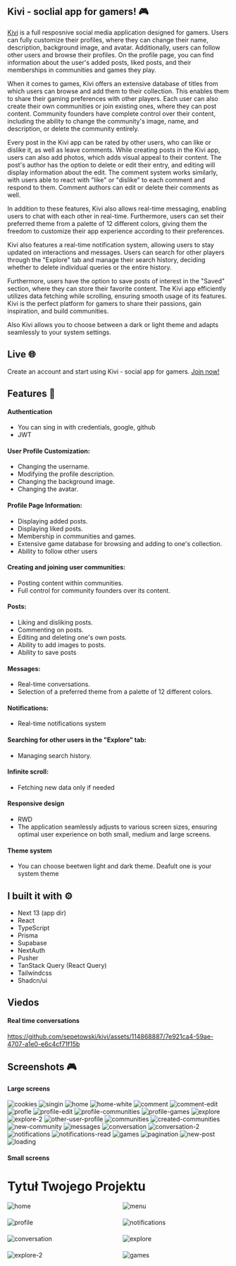 ## Kivi - soclial app for gamers! :video_game:

[Kivi](https://kivi-app.vercel.app 'Kivi') is a full resposnive social media application designed for gamers. Users can fully customize their profiles, where they can change their name, description, background image, and avatar. Additionally, users can follow other users and browse their profiles. On the profile page, you can find information about the user's added posts, liked posts, and their memberships in communities and games they play.

When it comes to games, Kivi offers an extensive database of titles from which users can browse and add them to their collection. This enables them to share their gaming preferences with other players. Each user can also create their own communities or join existing ones, where they can post content. Community founders have complete control over their content, including the ability to change the community's image, name, and description, or delete the community entirely.

Every post in the Kivi app can be rated by other users, who can like or dislike it, as well as leave comments. While creating posts in the Kivi app, users can also add photos, which adds visual appeal to their content. The post's author has the option to delete or edit their entry, and editing will display information about the edit. The comment system works similarly, with users able to react with "like" or "dislike" to each comment and respond to them. Comment authors can edit or delete their comments as well.

In addition to these features, Kivi also allows real-time messaging, enabling users to chat with each other in real-time. Furthermore, users can set their preferred theme from a palette of 12 different colors, giving them the freedom to customize their app experience according to their preferences.

Kivi also features a real-time notification system, allowing users to stay updated on interactions and messages. Users can search for other players through the "Explore" tab and manage their search history, deciding whether to delete individual queries or the entire history.

Furthermore, users have the option to save posts of interest in the "Saved" section, where they can store their favorite content. The Kivi app efficiently utilizes data fetching while scrolling, ensuring smooth usage of its features. Kivi is the perfect platform for gamers to share their passions, gain inspiration, and build communities.

Also Kivi allows you to choose between a dark or light theme and adapts seamlessly to your system settings.

## Live :globe_with_meridians:

Create an account and start using Kivi - social app for gamers. [Join now!](https://kivi-app.vercel.app 'Kivi')

## Features :sparkler:

#### Authentication
- You can sing in with credentials, google, github
- JWT

#### User Profile Customization:
- Changing the username.
- Modifying the profile description.
- Changing the background image.
- Changing the avatar.

#### Profile Page Information:
- Displaying added posts.
- Displaying liked posts.
- Membership in communities and games.
- Extensive game database for browsing and adding to one's collection.
- Ability to follow other users

#### Creating and joining user communities:
- Posting content within communities.
- Full control for community founders over its content.

#### Posts:
- Liking and disliking posts.
- Commenting on posts.
- Editing and deleting one's own posts.
- Ability to add images to posts.
- Ability to save posts

#### Messages:
- Real-time conversations.
- Selection of a preferred theme from a palette of 12 different colors.

#### Notifications:
- Real-time notifications system

#### Searching for other users in the "Explore" tab: 
- Managing search history.

#### Infinite scroll:
- Fetching new data only if needed

#### Responsive design
- RWD
- The application seamlessly adjusts to various screen sizes, ensuring optimal user experience on both small, medium and large screens.

#### Theme system
- You can choose beetwen light and dark theme. Deafult one is your system theme


## I built it with :gear:

- Next 13 (app dir)
- React
- TypeScript
- Prisma
- Supabase
- NextAuth
- Pusher
- TanStack Query (React Query)
- Tailwindcss
- Shadcn/ui


## Viedos

#### Real time conversations


https://github.com/sepetowski/kivi/assets/114868887/7e921ca4-59ae-4707-a1e0-e6c4cf71f15b


## Screenshots :video_game:

#### Large screens

![cookies](https://github.com/sepetowski/kivi/assets/114868887/57dabaeb-ea32-4e05-b94e-21fef0f0a09e)
![singin](https://github.com/sepetowski/kivi/assets/114868887/5b3f0d85-33a5-44d6-96b1-f850c282a657)
![home](https://github.com/sepetowski/kivi/assets/114868887/8e84c4fd-e289-48e2-8c77-c2843234a775)
![home-white](https://github.com/sepetowski/kivi/assets/114868887/30dc92dd-167d-422f-ad51-0bbde399a10e)
![comment](https://github.com/sepetowski/kivi/assets/114868887/ffd07b38-0cc1-4507-a5dc-51dbdb14b0a4)
![comment-edit](https://github.com/sepetowski/kivi/assets/114868887/27d2a358-ffd2-439d-bcf9-503e847b03af)
![profle](https://github.com/sepetowski/kivi/assets/114868887/59748326-1a2e-406a-b907-87c86c1542ab)
![profile-edit](https://github.com/sepetowski/kivi/assets/114868887/b1beaed0-2514-4874-9164-a0ce706bd69d)
![profile-communities](https://github.com/sepetowski/kivi/assets/114868887/04e16142-2823-4225-83c2-304478062826)
![profile-games](https://github.com/sepetowski/kivi/assets/114868887/50f9027a-8c26-4ffa-81cf-c93962432bd5)
![explore](https://github.com/sepetowski/kivi/assets/114868887/0028dc21-f8c3-4db0-bc38-19645faa9332)
![explore-2](https://github.com/sepetowski/kivi/assets/114868887/7afaea9a-06ec-4357-844b-53d9c532234f)
![other-user-profile](https://github.com/sepetowski/kivi/assets/114868887/a93f280a-589b-45b7-800d-59f5d1cde3ee)
![communities](https://github.com/sepetowski/kivi/assets/114868887/45874f16-0c89-410f-892c-ea8a24576537)
![created-communities](https://github.com/sepetowski/kivi/assets/114868887/3d5b73e8-e205-4756-bbe5-86e132eb5bd6)
![new-community](https://github.com/sepetowski/kivi/assets/114868887/ce6f9416-7858-4b79-8165-7131759661e6)
![messages](https://github.com/sepetowski/kivi/assets/114868887/0a2da997-a8ae-4c2a-bf5e-86d13bb56abc)
![conversation](https://github.com/sepetowski/kivi/assets/114868887/89d9ad2f-204c-4525-b702-344cdd3ed541)
![conversation-2](https://github.com/sepetowski/kivi/assets/114868887/2e5f04bf-d7ec-4967-88fe-f72529c5a9be)
![notifications](https://github.com/sepetowski/kivi/assets/114868887/57c673d2-2fc7-4719-9ca1-80fed5e70cce)
![notifications-read](https://github.com/sepetowski/kivi/assets/114868887/435dca48-fe7c-449f-85ba-f4e5e4393643)
![games](https://github.com/sepetowski/kivi/assets/114868887/ae04e0e8-de2e-4d6d-8063-30150b09cea4)
![pagination](https://github.com/sepetowski/kivi/assets/114868887/ef29b2ba-2b40-4260-af2f-eddf3003203b)
![new-post](https://github.com/sepetowski/kivi/assets/114868887/9c0fe6c9-9107-454e-ac29-862bff15077a)
![loading](https://github.com/sepetowski/kivi/assets/114868887/f877c0a5-4750-4820-926b-a8cbe4e95765)

#### Small screens

# Tytuł Twojego Projektu

<div style="display: grid; grid-template-columns: repeat(2, 1fr); grid-gap: 20px;">

  <div>
    <img src="https://github.com/sepetowski/kivi/assets/114868887/9f039d06-956b-4681-bf88-745b72549d7d" alt="home">
  </div>

  <div>
    <img src="https://github.com/sepetowski/kivi/assets/114868887/a5292edd-8fbe-454c-a596-c84ac548c434" alt="menu">
  </div>

  <div>
    <img src="https://github.com/sepetowski/kivi/assets/114868887/847203a8-c570-49f4-ba54-4dba22b4acac" alt="profile">
  </div>

  <div>
    <img src="https://github.com/sepetowski/kivi/assets/114868887/a8b848d2-df41-4f1c-80f2-3084ea267cbc" alt="notifications">
  </div>

  <div>
    <img src="https://github.com/sepetowski/kivi/assets/114868887/296d7dc7-4e5a-4f44-ad42-4b66189393bb" alt="conversation">
  </div>

  <div>
    <img src="https://github.com/sepetowski/kivi/assets/114868887/09e5a3e3-4acb-4061-9e55-368c88ef1472" alt="explore">
  </div>

  <div>
    <img src="https://github.com/sepetowski/kivi/assets/114868887/5ad9c88a-4c15-42e9-b107-9a565ece2fa7" alt="explore-2">
  </div>

  <div>
    <img src="https://github.com/sepetowski/kivi/assets/114868887/f3c34d41-0410-46c0-8cf5-7d0657a3108d" alt="games">
  </div>

</div>











